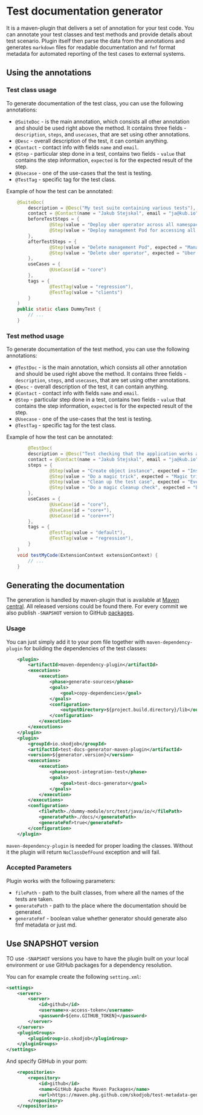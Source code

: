 # Test documentation generator

It is a maven-plugin that delivers a set of annotation for your test code. 
You can annotate your test classes and test methods and provide details about test scenario.
Plugin itself then parse the data from the annotations and generates `markdown` files for readable documentation and `fmf` format metadata for automated reporting of the test cases to external systems.

## Using the annotations

### Test class usage

To generate documentation of the test class, you can use the following annotations:

* `@SuiteDoc` - is the main annotation, which consists all other annotation and should be used right above the method.
  It contains three fields - `description`, `steps`, and `usecases`, that are set using other annotations.
* `@Desc` - overall description of the test, it can contain anything.
* `@Contact` - contact info with fields `name` and `email`.
* `@Step` - particular step done in a test, contains two fields - `value` that contains the step information, `expected`
  is for the expected result of the step.
* `@Usecase` - one of the use-cases that the test is testing.
* `@TestTag` - specific tag for the test class.

Example of how the test can be annotated:
```java
    @SuiteDoc(
        description = @Desc("My test suite containing various tests"),
        contact = @Contact(name = "Jakub Stejskal", email = "ja@kub.io"),
        beforeTestSteps = {
                @Step(value = "Deploy uber operator across all namespaces, with custom configuration", expected = "Uber operator is deployed"),
                @Step(value = "Deploy management Pod for accessing all other Pods", expected = "Management Pod is deployed")
        },
        afterTestSteps = {
                @Step(value = "Delete management Pod", expected = "Management Pod is deleted"),
                @Step(value = "Delete uber operator", expected = "Uber operator is deleted")
        },
        useCases = {
                @UseCase(id = "core")
        },
        tags = {
                @TestTag(value = "regression"),
                @TestTag(value = "clients")
        }
    )
    public static class DummyTest {
        // ...
    }
```

### Test method usage

To generate documentation of the test method, you can use the following annotations:

* `@TestDoc` - is the main annotation, which consists all other annotation and should be used right above the method.
  It contains three fields - `description`, `steps`, and `usecases`, that are set using other annotations.
* `@Desc` - overall description of the test, it can contain anything.
* `@Contact` - contact info with fields `name` and `email`.
* `@Step` - particular step done in a test, contains two fields - `value` that contains the step information, `expected`
  is for the expected result of the step.
* `@Usecase` - one of the use-cases that the test is testing.
* `@TestTag` - specific tag for the test class.

Example of how the test can be annotated:
```java
        @TestDoc(
        description = @Desc("Test checking that the application works as expected."),
        contact = @Contact(name = "Jakub Stejskal", email = "ja@kub.io"),
        steps = {
                @Step(value = "Create object instance", expected = "Instance of an object is created"),
                @Step(value = "Do a magic trick", expected = "Magic trick is done with success"),
                @Step(value = "Clean up the test case", expected = "Everything is cleared"),
                @Step(value = "Do a magic cleanup check", expected = "Everything magically work")
        },
        useCases = {
                @UseCase(id = "core"),
                @UseCase(id = "core+"),
                @UseCase(id = "core+++")
        },
        tags = {
                @TestTag(value = "default"),
                @TestTag(value = "regression"),
        }
    )
    void testMyCode(ExtensionContext extensionContext) {
        // ...
    }
```

## Generating the documentation

The generation is handled by maven-plugin that is available at [Maven central](https://central.sonatype.com/artifact/io.skodjob/test-docs-generator-maven-plugin/overview).
All released versions could be found there. 
For every commit we also publish `-SNAPSHOT` version to GitHub [packages](https://github.com/skodjob/test-metadata-generator/packages/2061096).

### Usage

You can just simply add it to your pom file together with `maven-dependency-plugin` for building the dependencies of the test classes:

```xml
    <plugin>
        <artifactId>maven-dependency-plugin</artifactId>
        <executions>
            <execution>
                <phase>generate-sources</phase>
                <goals>
                    <goal>copy-dependencies</goal>
                </goals>
                <configuration>
                    <outputDirectory>${project.build.directory}/lib</outputDirectory>
                </configuration>
            </execution>
        </executions>
    </plugin>
    <plugin>
        <groupId>io.skodjob</groupId>
        <artifactId>test-docs-generator-maven-plugin</artifactId>
        <version>${generator.version}</version>
        <executions>
            <execution>
                <phase>post-integration-test</phase>
                <goals>
                    <goal>test-docs-generator</goal>
                </goals>
            </execution>
        </executions>
        <configuration>
            <filePath>./dummy-module/src/test/java/io/</filePath>
            <generatePath>./docs/</generatePath>
            <generateFmf>true</generateFmf>
        </configuration>
    </plugin>
```

`maven-dependency-plugin` is needed for proper loading the classes. 
Without it the plugin will return `NoClassDefFound` exception and will fail.

### Accepted Parameters

Plugin works with the following parameters:
* `filePath` - path to the built classes, from where all the names of the tests are taken.
* `generatePath` - path to the place where the documentation should be generated.
* `generateFmf` - boolean value whether generator should generate also fmf metadata or just md.


## Use SNAPSHOT version

TO use `-SNAPSHOT` versions you have to have the plugin built on your local environment or use GitHub packages for a dependency resolution.

You can for example create the following `setting.xml`:
```xml
<settings>
    <servers>
        <server>
            <id>github</id>
            <username>x-access-token</username>
            <password>${env.GITHUB_TOKEN}</password>
        </server>
    </servers>
    <pluginGroups>
        <pluginGroup>io.skodjob</pluginGroup>
    </pluginGroups>
</settings>
```

And specify GitHub in your pom:
```xml
    <repositories>
        <repository>
            <id>github</id>
            <name>GitHub Apache Maven Packages</name>
            <url>https://maven.pkg.github.com/skodjob/test-metadata-generator</url>
        </repository>
    </repositories>
```
